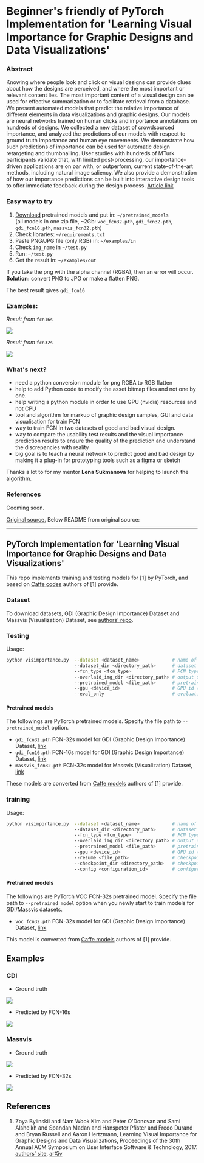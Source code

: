 # Beginner's friendly of PyTorch Implementation for 'Learning Visual Importance for Graphic Designs and Data Visualizations'

### Abstract

Knowing where people look and click on visual designs can provide clues about how the designs are perceived, and where the most important or relevant content lies. The most important content of a visual design can be used for effective summarization or to facilitate retrieval from a database. We present automated models that predict the relative importance of different elements in data visualizations and graphic designs. Our models are neural networks trained on human clicks and importance annotations on hundreds of designs. We collected a new dataset of crowdsourced importance, and analyzed the predictions of our models with respect to ground truth importance and human eye movements. We demonstrate how such predictions of importance can be used for automatic design retargeting and thumbnailing. User studies with hundreds of MTurk participants validate that, with limited post-processing, our importance-driven applications are on par with, or outperform, current state-of-the-art methods, including natural image saliency. We also provide a demonstration of how our importance predictions can be built into interactive design tools to offer immediate feedback during the design process. [Article link](https://arxiv.org/abs/1708.02660) 

### Easy way to try

1. [Download](https://drive.google.com/file/d/1U77h0kMICBuVTfxGdb_8LSPVPBeajYKy/view?usp=sharing) pretrained models and put in: `~/pretrained_models`  
(all models in one zip file, ~2Gb: `voc_fcn32.pth`, `gdi_fcn32.pth`, `gdi_fcn16.pth`, `massvis_fcn32.pth`)  
2. Check libraries: `~/requirements.txt`
3. Paste PNG/JPG file (only RGB) in: `~/examples/in`
4. Check `img_name` in `~/test.py` 
5. Run: `~/test.py` 
6. Get the result in: `~/examples/out`

If you take the png with the alpha channel (RGBA), then an error will occur.  
**Solution:** convert PNG to JPG or make a flatten PNG.  

The best result gives `gdi_fcn16`

### Examples: 

*Result from* `fcn16s`

![](examples/test_2018-11-30_fcn16.jpg)

*Result from* `fcn32s`

![](examples/test_2018-11-30_fcn32.jpg)

### What's next?

- need a python conversion module for png RGBA to RGB flatten
- help to add Python code to modify the asset bitmap files and not one by one.
- help writing a python module in order to use GPU (nvidia) resources and not CPU
- tool and algorithm for markup of graphic design samples, GUI and data visualisation for train FCN
- way to train FCN in two datasets of good and bad visual design.
- way to compare the usability test results and the visual importance prediction results to ensure the quality of the prediction and understand the discrepancies with reality
- big goal is to teach a neural network to predict good and bad design by making it a plug-in for prototyping tools such as a figma or sketch  

Thanks a lot to for my mentor **Lena Sukmanova** for helping to launch the algorithm.

### References

Cooming soon.

[Original source.](https://github.com/cydonia999/visimportance-in-pytorch) Below README from original source:

---

## PyTorch Implementation for 'Learning Visual Importance for Graphic Designs and Data Visualizations'

This repo implements training and testing models for [1] by PyTorch, and based on 
 [Caffe codes](https://github.com/cvzoya/visimportance) authors of [1] provide.

### Dataset

To download datasets, GDI (Graphic Design Importance) Dataset and Massvis (Visualization) Dataset,
see [authors' repo](https://github.com/cvzoya/visimportance/tree/master/data).

### Testing

Usage: 
```bash
python visimportance.py  --dataset <dataset_name>            # name of dataset, gdi or massvis (default: gdi)
                         --dataset_dir <directory_path>      # dataset directory
                         --fcn_type <fcn_type>               # FCN type, fcn32 or fcn16 (default: gdi)
                         --overlaid_img_dir <directory_path> # output directory path for images with heatpmap overlaid onto input images
                         --pretrained_model <file_path>      # pretrained model converted from Caffe models
                         --gpu <device_id>                   # GPU id (default: 0)
                         --eval_only                         # evaluation only
```
    
#### Pretrained models

The followings are PyTorch pretrained models. Specify the file path to `--pretrained_model` option.

* `gdi_fcn32.pth` FCN-32s model for GDI (Graphic Design Importance) Dataset, [link](https://drive.google.com/open?id=1jxsq5W_040Vvr5F-HHvCuqHpJbn3dYbI)
* `gdi_fcn16.pth` FCN-16s model for GDI (Graphic Design Importance) Dataset, [link](https://drive.google.com/open?id=1gRLrwKTacehb3s0n59DcPaV2VGmuWOqZ)
* `massvis_fcn32.pth` FCN-32s model for Massvis (Visualization) Dataset, [link](https://drive.google.com/open?id=17jquhHcE-UcIc3kUaxfKEiSjoBHgneWx)

These models are converted from [Caffe models](https://github.com/cvzoya/visimportance/tree/master/models) authors of [1] provide.

### training

Usage: 
```bash
python visimportance.py  --dataset <dataset_name>            # name of dataset, gdi or massvis (default: gdi)
                         --dataset_dir <directory_path>      # dataset directory
                         --fcn_type <fcn_type>               # FCN type, fcn32 or fcn16 (default: gdi)
                         --overlaid_img_dir <directory_path> # output directory path for images with heatpmap overlaid onto input images
                         --pretrained_model <file_path>      # pretrained model converted from Caffe models
                         --gpu <device_id>                   # GPU id (default: 0)
                         --resume <file_path>                # checkpoint file to be loaded when retraining models
                         --checkpoint_dir <directory_path>   # checkpoint file to be saved in each epoch
                         --config <configuration_id>         # configuration for training where several hyperparameters are defined
```

#### Pretrained models

The followings are PyTorch VOC FCN-32s pretrained model.
Specify the file path to `--pretrained_model` option when you newly start to train models for GDI/Massvis datasets.

* `voc_fcn32.pth` FCN-32s model for GDI (Graphic Design Importance) Dataset, [link](https://drive.google.com/open?id=1o26qejatsnxTBV0Uv_qV89q79rFJYrsE)

This model is converted from [Caffe models](https://github.com/cvzoya/visimportance/tree/master/models) authors of [1] provide.

## Examples

### GDI

* Ground truth

![](examples/5257_5453850415_2e6230a9bc_gt.png)

* Predicted by FCN-16s

![](examples/5257_5453850415_2e6230a9bc_pred.png)

### Massvis

* Ground truth

![](examples/economist_daily_chart_103_gt.png)

* Predicted by FCN-32s

![](examples/economist_daily_chart_103_pred.png)

## References

1. Zoya Bylinskii and Nam Wook Kim and Peter O'Donovan and Sami Alsheikh and Spandan Madan
   and Hanspeter Pfister and Fredo Durand and Bryan Russell and Aaron Hertzmann,
   Learning Visual Importance for Graphic Designs and Data Visualizations,
    Proceedings of the 30th Annual ACM Symposium on User Interface Software \& Technology, 2017.
     [authors' site](http://visimportance.csail.mit.edu/), [arXiv](https://arxiv.org/abs/1708.02660)
